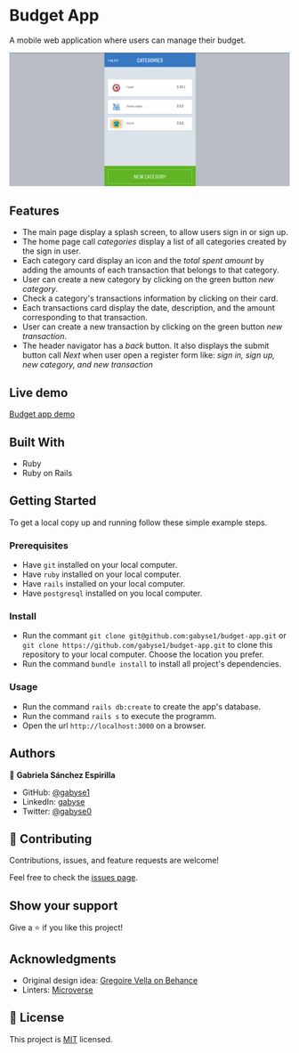 # Budget App
A mobile web application where users can manage their budget.

![screenshot-mobile](ba-screenshot-mobile.png)


## Features

- The main page display a splash screen, to allow users sign in or sign up.
- The home page call *categories* display a list of all categories created by the sign in user.
- Each category card display an icon and the *total spent amount* by adding the amounts of each transaction that belongs to that category.
- User can create a new category by clicking on the green button *new category*.
- Check a category's transactions information by clicking on their card.
- Each transactions card display the date, description, and the amount corresponding to that transaction.
- User can create a new transaction by clicking on the green button *new transaction*.
- The header navigator has a *back* button. It also displays the submit button call *Next* when user open a register form like: *sign in, sign up, new category, and new transaction*

## Live demo

[Budget app demo](https://budgetappgaby.herokuapp.com/)


## Built With

- Ruby
- Ruby on Rails


## Getting Started


To get a local copy up and running follow these simple example steps.

### Prerequisites

- Have `git` installed on your local computer.
- Have `ruby` installed on your local computer.
- Have `rails` installed on your local computer.
- Have `postgresql` installed on you local computer.

### Install

- Run the commant `git clone git@github.com:gabyse1/budget-app.git` or `git clone https://github.com/gabyse1/budget-app.git` to clone this repository to your local computer. Choose the location you prefer.
- Run the command `bundle install` to install all project's dependencies.

### Usage

- Run the command `rails db:create` to create the app's database.
- Run the command `rails s` to execute the programm.
- Open the url `http://localhost:3000` on a browser.


## Authors

👤 **Gabriela Sánchez Espirilla**

- GitHub: [@gabyse1](https://github.com/gabyse1)
- LinkedIn: [gabyse](https://www.linkedin.com/in/gabyse/)
- Twitter: [@gabyse0](https://twitter.com/gabyse0)


## 🤝 Contributing

Contributions, issues, and feature requests are welcome!

Feel free to check the [issues page](../../issues/).


## Show your support

Give a ⭐️ if you like this project!


## Acknowledgments

- Original design idea: [Gregoire Vella on Behance](https://www.behance.net/gallery/19759151/Snapscan-iOs-design-and-branding?tracking_source=)
- Linters: [Microverse](https://github.com/microverseinc/linters-config)


## 📝 License

This project is [MIT](./LICENSE) licensed.
